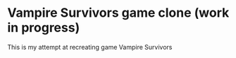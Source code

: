 # Vampire Survivors game clone (work in progress)
This is my attempt at recreating game Vampire Survivors
